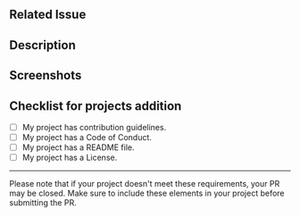 ## Related Issue

<!-- If you don't provide an issue number, your PR won't be merged. So, please make sure to include the issue number. -->

## Description

<!-- Please give us more information or context to help us understand your changes better. -->

## Screenshots

<!-- Add screenshots to show the changes you made. -->

## Checklist for projects addition 
 <!-- ignore these checkbox if you're not adding any projects -->
- [ ] My project has contribution guidelines.
- [ ] My project has a Code of Conduct.
- [ ] My project has a README file.
- [ ] My project has a License.

---

Please note that if your project doesn't meet these requirements, your PR may be closed. Make sure to include these elements in your project before submitting the PR.
